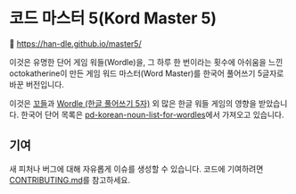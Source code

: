 # 코드 마스터 5(Kord Master 5)

🔗 https://han-dle.github.io/master5/

이것은 유명한 단어 게임 워들(Wordle)을, 그 하루 한 번이라는 횟수에 아쉬움을 느낀 octokatherine이
만든 게임 워드 마스터(Word Master)를 한국어 풀어쓰기 5글자로 바꾼 버전입니다.

이것은 [꼬들]과 [Wordle (한글 풀어쓰기 5자)] 외 많은 한글 워들 게임의 영향을 받았습니다. 한국어 단어
목록은 [pd-korean-noun-list-for-wordles]에서 가져오고 있습니다.

## 기여

새 피처나 버그에 대해 자유롭게 이슈를 생성할 수 있습니다. 코드에 기여하려면 [CONTRIBUTING.md]를
참고하세요.

[CC0]: https://www.wikidata.org/wiki/Wikidata:Text_of_the_Creative_Commons_Public_Domain_Dedication
[위키데이터의 저작권 페이지]: https://www.wikidata.org/wiki/Wikidata:Copyright
[꼬들]: https://kordle.pages.dev/
[Wordle (한글 풀어쓰기 5자)]: https://nakosung.github.io/wordle/
[CONTRIBUTING.md]: https://github.com/han-dle/kord-master5/blob/main/CONTRIBUTING.md
[pd-korean-noun-list-for-wordles]: https://www.npmjs.com/package/pd-korean-noun-list-for-wordles

